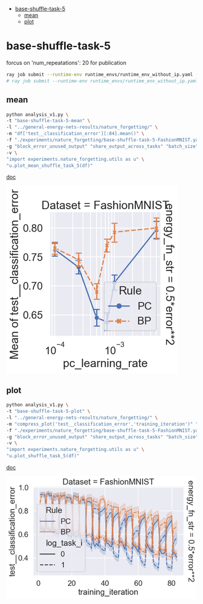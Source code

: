 - [base-shuffle-task-5](#base-shuffle-task-5)
  - [mean](#mean)
  - [plot](#plot)

<!-- # base

```bash
ray job submit --runtime-env runtime_envs/runtime_env_without_ip.yaml --address $PSSR -- python main.py -c nature_forgetting/base
```

## mean

```bash
python analysis_v1.py \
-p "sns.set_theme()" \
-t "mean" \
-l "../general-energy-nets-results/nature_forgetting/" \
-m "df['test__classification_error'].mean()" \
-f "./experiments/nature_forgetting/base.yaml" \
-g "block_error_unused_output" "share_output_across_tasks" "batch_size" \
-v \
"import experiments.nature_forgetting.utils as u" \
"u.plot_mean(df)"
```

[doc](./mean.md)

## plot

```bash
python analysis_v1.py \
-p "sns.set_theme()" \
-t "plot" \
-l "../general-energy-nets-results/nature_forgetting/" \
-m "compress_plot('test__classification_error','training_iteration')" "df['test__classification_error'].mean()" \
-f "./experiments/nature_forgetting/base.yaml" \
-g "block_error_unused_output" "share_output_across_tasks" "batch_size" \
-v \
"import experiments.nature_forgetting.utils as u" \
"u.plot(df)"
```

[doc](./plot.md)

'block_error_unused_output': False, 'share_output_across_tasks': True, 'batch_size': 60 is the best, focusing on these configs

# base-1

```bash
ray job submit --runtime-env runtime_envs/runtime_env_without_ip.yaml --address $PSSR -- python main.py -c nature_forgetting/base-1
```

## mean

```bash
python analysis_v1.py \
-p "sns.set_theme()" \
-t "base-1-mean" \
-l "../general-energy-nets-results/nature_forgetting/" \
-m "df['test__classification_error'].mean()" \
-f "./experiments/nature_forgetting/base-1.yaml" \
-g "block_error_unused_output" "share_output_across_tasks" "batch_size" \
-v \
"import experiments.nature_forgetting.utils as u" \
"u.plot_mean(df)"
```

[doc](./base-1-mean.md)

## plot

```bash
python analysis_v1.py \
-p "sns.set_theme()" \
-t "base-1-plot" \
-l "../general-energy-nets-results/nature_forgetting/" \
-m "compress_plot('test__classification_error','training_iteration')" "df['test__classification_error'].mean()" \
-f "./experiments/nature_forgetting/base-1.yaml" \
-g "block_error_unused_output" "share_output_across_tasks" "batch_size" \
-v \
"import experiments.nature_forgetting.utils as u" \
"u.plot(df)"
```

[doc](./base-1-plot.md)

'batch_size': 500 has most significant difference between RD and BP

# base-2

```bash
ray job submit --runtime-env runtime_envs/runtime_env_without_ip.yaml --address $PSSR -- python main.py -c nature_forgetting/base-2
```

## mean

```bash
python analysis_v1.py \
-p "sns.set_theme()" \
-t "base-2-mean" \
-l "../general-energy-nets-results/nature_forgetting/" \
-m "df['test__classification_error'].mean()" \
-f "./experiments/nature_forgetting/base-2.yaml" \
-g "block_error_unused_output" "share_output_across_tasks" "batch_size" "num_repeatations" \
-v \
"import experiments.nature_forgetting.utils as u" \
"u.plot_mean(df)"
```

[doc](./base-2-mean.md)

## plot

```bash
python analysis_v1.py \
-p "sns.set_theme()" \
-t "base-2-plot" \
-l "../general-energy-nets-results/nature_forgetting/" \
-m "compress_plot('test__classification_error','training_iteration')" "df['test__classification_error'].mean()" \
-f "./experiments/nature_forgetting/base-2.yaml" \
-g "block_error_unused_output" "share_output_across_tasks" "batch_size" "num_repeatations" \
-v \
"import experiments.nature_forgetting.utils as u" \
"u.plot(df)"
```

[doc](./base-2-plot.md)

Shuffle task to cancel bias across task selection.

# base-shuffle-task

```bash
ray job submit --runtime-env runtime_envs/runtime_env_without_ip.yaml --address $PSSR -- python main.py -c nature_forgetting/base-shuffle-task
```

## mean

```bash
python analysis_v1.py \
-p "sns.set_theme()" \
-t "base-shuffle-task-mean" \
-l "../general-energy-nets-results/nature_forgetting/" \
-m "df['test__classification_error'].mean()" \
-f "./experiments/nature_forgetting/base-shuffle-task.yaml" \
-g "block_error_unused_output" "share_output_across_tasks" "batch_size" "num_repeatations" \
-v \
"import experiments.nature_forgetting.utils as u" \
"u.plot_mean(df)"
```

[doc](./base-shuffle-task-mean.md)

## plot

```bash
python analysis_v1.py \
-p "sns.set_theme()" \
-t "base-shuffle-task-plot" \
-l "../general-energy-nets-results/nature_forgetting/" \
-m "compress_plot('test__classification_error','training_iteration')" "df['test__classification_error'].mean()" \
-f "./experiments/nature_forgetting/base-shuffle-task.yaml" \
-g "block_error_unused_output" "share_output_across_tasks" "batch_size" "num_repeatations" \
-v \
"import experiments.nature_forgetting.utils as u" \
"u.plot(df)"
```

[doc](./base-shuffle-task-plot.md)

# base-shuffle-task-1

```bash
ray job submit --runtime-env runtime_envs/runtime_env_without_ip.yaml --address $PSSR -- python main.py -c nature_forgetting/base-shuffle-task-1
```

## mean

```bash
python analysis_v1.py \
-p "sns.set_theme()" \
-t "base-shuffle-task-1-mean" \
-l "../general-energy-nets-results/nature_forgetting/" \
-m "df['test__classification_error'].mean()" \
-f "./experiments/nature_forgetting/base-shuffle-task-1.yaml" \
-g "block_error_unused_output" "share_output_across_tasks" "batch_size" "num_repeatations" \
-v \
"import experiments.nature_forgetting.utils as u" \
"u.plot_mean(df)"
```

[doc](./base-shuffle-task-1-mean.md)

## plot

```bash
python analysis_v1.py \
-p "sns.set_theme()" \
-t "base-shuffle-task-1-plot" \
-l "../general-energy-nets-results/nature_forgetting/" \
-m "compress_plot('test__classification_error','training_iteration')" "df['test__classification_error'].mean()" \
-f "./experiments/nature_forgetting/base-shuffle-task-1.yaml" \
-g "block_error_unused_output" "share_output_across_tasks" "batch_size" "num_repeatations" \
-v \
"import experiments.nature_forgetting.utils as u" \
"u.plot(df)"
```

[doc](./base-shuffle-task-1-plot.md)

- 'block_error_unused_output': False, 'share_output_across_tasks': True, 'batch_size': 500, 'num_repeatations': 4
- 'block_error_unused_output': False, 'share_output_across_tasks': True, 'batch_size': 500, 'num_repeatations': 20

These two looks nice, keep going.

# base-shuffle-task-2

- 'batch_size': 500, 'num_repeatations': 4

I feel this one is most appropriate.

```bash
CUDA_VISIBLE_DEVICES=1,2,3 ray job submit --runtime-env runtime_envs/runtime_env_without_ip.yaml --address $PSSR -- python main.py -c nature_forgetting/base-shuffle-task-2
```

## mean

```bash
python analysis_v1.py \
-p "sns.set_theme()" \
-t "base-shuffle-task-2-mean" \
-l "../general-energy-nets-results/nature_forgetting/" \
-m "df['test__classification_error'].mean()" \
-f "./experiments/nature_forgetting/base-shuffle-task-2.yaml" \
-g "block_error_unused_output" "share_output_across_tasks" "batch_size" "num_repeatations" "partial_num" \
-v \
"import experiments.nature_forgetting.utils as u" \
"u.plot_mean(df)"
```

[doc](./base-shuffle-task-2-mean.md)

## plot

```bash
python analysis_v1.py \
-p "sns.set_theme()" \
-t "base-shuffle-task-2-plot" \
-l "../general-energy-nets-results/nature_forgetting/" \
-m "compress_plot('test__classification_error','training_iteration')" "df['test__classification_error'].mean()" \
-f "./experiments/nature_forgetting/base-shuffle-task-2.yaml" \
-g "block_error_unused_output" "share_output_across_tasks" "batch_size" "num_repeatations" "partial_num" \
-v \
"import experiments.nature_forgetting.utils as u" \
"u.plot(df)"
```

[doc](./base-shuffle-task-2-plot.md)

# base-shuffle-task-3

'partial_num': 600 for FashionMNIST
'partial_num': 6000 for CIFAR10

```bash
CUDA_VISIBLE_DEVICES=1 ray job submit --runtime-env runtime_envs/runtime_env_without_ip.yaml --address $PSSR -- python main.py -c nature_forgetting/base-shuffle-task-3-FashionMNIST
CUDA_VISIBLE_DEVICES=3 ray job submit --runtime-env runtime_envs/runtime_env_without_ip.yaml --address $PSSR -- python main.py -c nature_forgetting/base-shuffle-task-3-CIFAR10
```

## mean

```bash
python analysis_v1.py \
-t "base-shuffle-task-3-mean" \
-l "../general-energy-nets-results/nature_forgetting/" \
-m "df['test__classification_error'].mean()" \
-f "./experiments/nature_forgetting/base-shuffle-task-3-FashionMNIST.yaml" "./experiments/nature_forgetting/base-shuffle-task-3-CIFAR10.yaml" \
-g "block_error_unused_output" "share_output_across_tasks" "batch_size" "num_repeatations" \
-v \
"import experiments.nature_forgetting.utils as u" \
"u.plot_mean_shuffle_task_3(df)"
```

[doc](./base-shuffle-task-3-mean.md)

## plot

```bash
python analysis_v1.py \
-t "base-shuffle-task-3-plot" \
-l "../general-energy-nets-results/nature_forgetting/" \
-m "compress_plot('test__classification_error','training_iteration')" "df['test__classification_error'].mean()" \
-f "./experiments/nature_forgetting/base-shuffle-task-3-FashionMNIST.yaml" "./experiments/nature_forgetting/base-shuffle-task-3-CIFAR10.yaml" \
-g "block_error_unused_output" "share_output_across_tasks" "batch_size" "num_repeatations" \
-v \
"import experiments.nature_forgetting.utils as u" \
"u.plot_shuffle_task_3(df)"
```

[doc](./base-shuffle-task-3-plot.md)

# base-shuffle-task-4

looking at both 'num_repeatations': 20 and 4

```bash
ray job submit --runtime-env runtime_envs/runtime_env_without_ip.yaml --address $PSSR -- python main.py -c nature_forgetting/base-shuffle-task-4-FashionMNIST
CUDA_VISIBLE_DEVICES=0,3 ray job submit --runtime-env runtime_envs/runtime_env_without_ip.yaml --address $PSSR -- python main.py -c nature_forgetting/base-shuffle-task-4-CIFAR10
```

## mean

```bash
python analysis_v1.py \
-t "base-shuffle-task-4-mean" \
-l "../general-energy-nets-results/nature_forgetting/" \
-m "df['test__classification_error'].mean()" \
-f "./experiments/nature_forgetting/base-shuffle-task-4-FashionMNIST.yaml" "./experiments/nature_forgetting/base-shuffle-task-4-CIFAR10.yaml" \
-g "block_error_unused_output" "share_output_across_tasks" "batch_size" "num_repeatations" \
-v \
"import experiments.nature_forgetting.utils as u" \
"u.plot_mean_shuffle_task_3(df)"
```

[doc](./base-shuffle-task-4-mean.md)

## plot

```bash
python analysis_v1.py \
-t "base-shuffle-task-4-plot" \
-l "../general-energy-nets-results/nature_forgetting/" \
-m "compress_plot('test__classification_error','training_iteration')" "df['test__classification_error'].mean()" \
-f "./experiments/nature_forgetting/base-shuffle-task-4-FashionMNIST.yaml" "./experiments/nature_forgetting/base-shuffle-task-4-CIFAR10.yaml" \
-g "block_error_unused_output" "share_output_across_tasks" "batch_size" "num_repeatations" \
-v \
"import experiments.nature_forgetting.utils as u" \
"u.plot_shuffle_task_3(df)"
```

[doc](./base-shuffle-task-4-plot.md) -->

# base-shuffle-task-5

forcus on 'num_repeatations': 20 for publication

```bash
ray job submit --runtime-env runtime_envs/runtime_env_without_ip.yaml --address $PSSR -- python main.py -c nature_forgetting/base-shuffle-task-5-FashionMNIST
# ray job submit --runtime-env runtime_envs/runtime_env_without_ip.yaml --address $PSSR -- python main.py -c nature_forgetting/base-shuffle-task-5-CIFAR10
```

## mean

```bash
python analysis_v1.py \
-t "base-shuffle-task-5-mean" \
-l "../general-energy-nets-results/nature_forgetting/" \
-m "df['test__classification_error'][:84].mean()" \
-f "./experiments/nature_forgetting/base-shuffle-task-5-FashionMNIST.yaml" \
-g "block_error_unused_output" "share_output_across_tasks" "batch_size" "num_repeatations" \
-v \
"import experiments.nature_forgetting.utils as u" \
"u.plot_mean_shuffle_task_5(df)"
```

[doc](./base-shuffle-task-5-mean.md)

![](./base-shuffle-task-5-mean-False_True_500_20.png)

## plot

```bash
python analysis_v1.py \
-t "base-shuffle-task-5-plot" \
-l "../general-energy-nets-results/nature_forgetting/" \
-m "compress_plot('test__classification_error','training_iteration')" "df['test__classification_error'][:84].mean()" \
-f "./experiments/nature_forgetting/base-shuffle-task-5-FashionMNIST.yaml" \
-g "block_error_unused_output" "share_output_across_tasks" "batch_size" "num_repeatations" \
-v \
"import experiments.nature_forgetting.utils as u" \
"u.plot_shuffle_task_5(df)"
```

[doc](./base-shuffle-task-5-plot.md)

![](./base-shuffle-task-5-plot-False_True_500_20.png)

<!-- ## mean-fr

split by resuming and nature_forgetting

```bash
ray job submit --runtime-env runtime_envs/runtime_env_without_ip.yaml --address $PSSR -- python main.py -c nature_forgetting/base-shuffle-task-5-FashionMNIST-fr
ray job submit --runtime-env runtime_envs/runtime_env_without_ip.yaml --address $PSSR -- python main.py -c nature_forgetting/base-shuffle-task-5-CIFAR10-fr
```

```bash
python analysis_v1.py \
-t "base-shuffle-task-5-mean-fr" \
-l "../general-energy-nets-results/nature_forgetting/" \
-m "df['test__classification_error'][:84].mean()" \
-f "./experiments/nature_forgetting/base-shuffle-task-5-FashionMNIST-fr.yaml" "./experiments/nature_forgetting/base-shuffle-task-5-CIFAR10-fr.yaml" \
-g "block_error_unused_output" "share_output_across_tasks" "batch_size" "num_repeatations" \
-v \
"import experiments.nature_forgetting.utils as u" \
"u.plot_mean_shuffle_task_5_fr(df)"
```

[doc](./base-shuffle-task-5-mean-fr.md) -->
